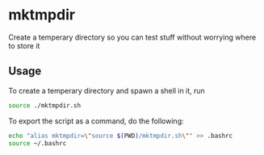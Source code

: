 # mktmpdir
Create a temperary directory so you can test stuff without worrying where to store it


## Usage

To create a temperary directory and spawn a shell in it, run
```bash
source ./mktmpdir.sh
```

To export the script as a command, do the following:
```bash
echo "alias mktmpdir=\"source $(PWD)/mktmpdir.sh\"" >> .bashrc
source ~/.bashrc
```

